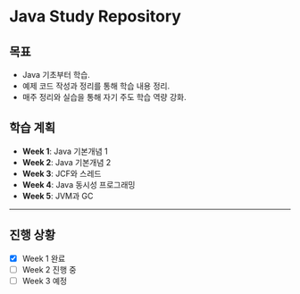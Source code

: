 # Java Study Repository

## 목표
- Java 기초부터 학습.
- 예제 코드 작성과 정리를 통해 학습 내용 정리.
- 매주 정리와 실습을 통해 자기 주도 학습 역량 강화.

## 학습 계획
- **Week 1**: Java 기본개념 1
- **Week 2**: Java 기본개념 2
- **Week 3**: JCF와 스레드
- **Week 4**: Java 동시성 프로그래밍
- **Week 5**: JVM과 GC

---

## 진행 상황
- [X] Week 1 완료
- [ ] Week 2 진행 중
- [ ] Week 3 예정
